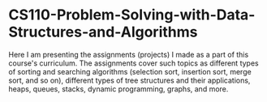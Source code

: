 # CS110-Problem-Solving-with-Data-Structures-and-Algorithms
Here I am presenting the assignments (projects) I made as a part of this course's curriculum. The assignments cover such topics as different types of sorting and searching algorithms (selection sort, insertion sort, merge sort, and so on), different types of tree structures and their applications, heaps, queues, stacks, dynamic programming, graphs, and more.
